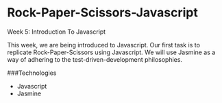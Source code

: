 Rock-Paper-Scissors-Javascript
==============================

Week 5: Introduction To Javascript

This week, we are being introduced to Javascript.  Our first task is to replicate Rock-Paper-Scissors using Javascript.  We will use Jasmine as a way of adhering to the test-driven-development philosophies.

###Technologies
- Javascript
- Jasmine